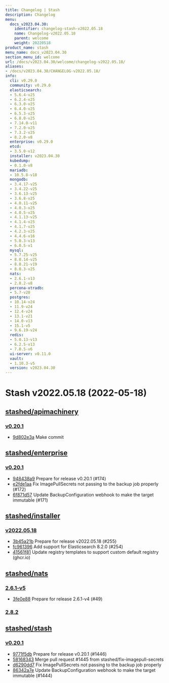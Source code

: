 ```yaml
---
title: Changelog | Stash
description: Changelog
menu:
  docs_v2023.04.30:
    identifier: changelog-stash-v2022.05.18
    name: Changelog-v2022.05.18
    parent: welcome
    weight: 20220518
product_name: stash
menu_name: docs_v2023.04.30
section_menu_id: welcome
url: /docs/v2023.04.30/welcome/changelog-v2022.05.18/
aliases:
- /docs/v2023.04.30/CHANGELOG-v2022.05.18/
info:
  cli: v0.29.0
  community: v0.29.0
  elasticsearch:
  - 5.6.4-v25
  - 6.2.4-v25
  - 6.3.0-v25
  - 6.4.0-v25
  - 6.5.3-v25
  - 6.8.0-v25
  - 7.14.0-v11
  - 7.2.0-v25
  - 7.3.2-v25
  - 8.2.0-v8
  enterprise: v0.29.0
  etcd:
  - 3.5.0-v12
  installer: v2023.04.30
  kubedump:
  - 0.1.0-v8
  mariadb:
  - 10.5.8-v18
  mongodb:
  - 3.4.17-v25
  - 3.4.22-v25
  - 3.6.13-v25
  - 3.6.8-v25
  - 4.0.11-v25
  - 4.0.3-v25
  - 4.0.5-v25
  - 4.1.13-v25
  - 4.1.4-v25
  - 4.1.7-v25
  - 4.2.3-v25
  - 4.4.6-v16
  - 5.0.3-v13
  - 6.0.5-v1
  mysql:
  - 5.7.25-v25
  - 8.0.14-v25
  - 8.0.21-v19
  - 8.0.3-v25
  nats:
  - 2.6.1-v13
  - 2.8.2-v8
  percona-xtradb:
  - 5.7-v20
  postgres:
  - 10.14-v24
  - 11.9-v24
  - 12.4-v24
  - 13.1-v21
  - 14.0-v13
  - 15.1-v5
  - 9.6.19-v24
  redis:
  - 5.0.13-v13
  - 6.2.5-v13
  - 7.0.5-v6
  ui-server: v0.11.0
  vault:
  - 1.10.3-v5
  version: v2023.04.30
---
```


# Stash v2022.05.18 (2022-05-18)


## [stashed/apimachinery](https://github.com/stashed/apimachinery)

### [v0.20.1](https://github.com/stashed/apimachinery/releases/tag/v0.20.1)

- [9d802e3a](https://github.com/stashed/apimachinery/commit/9d802e3a) Make commit



## [stashed/enterprise](https://github.com/stashed/enterprise)

### [v0.20.1](https://github.com/stashed/enterprise/releases/tag/v0.20.1)

- [948438a9](https://github.com/stashed/enterprise/commit/948438a9) Prepare for release v0.20.1 (#174)
- [e2fde1aa](https://github.com/stashed/enterprise/commit/e2fde1aa) Fix ImagePullSecrets not passing to the backup job properly (#172)
- [6f871d57](https://github.com/stashed/enterprise/commit/6f871d57) Update BackupConfiguration webhook to make the target immutable (#171)



## [stashed/installer](https://github.com/stashed/installer)

### [v2022.05.18](https://github.com/stashed/installer/releases/tag/v2022.05.18)

- [3b45a21b](https://github.com/stashed/installer/commit/3b45a21b) Prepare for release v2022.05.18 (#255)
- [fc961396](https://github.com/stashed/installer/commit/fc961396) Add support for Elasticsearch 8.2.0 (#254)
- [41561f81](https://github.com/stashed/installer/commit/41561f81) Update registry templates to support custom default registry (ghcr.io)



## [stashed/nats](https://github.com/stashed/nats)

### [2.6.1-v5](https://github.com/stashed/nats/releases/tag/2.6.1-v5)

- [3fe0e88](https://github.com/stashed/nats/commit/3fe0e88) Prepare for release 2.6.1-v4 (#49)


### [2.8.2](https://github.com/stashed/nats/releases/tag/2.8.2)




## [stashed/stash](https://github.com/stashed/stash)

### [v0.20.1](https://github.com/stashed/stash/releases/tag/v0.20.1)

- [9771f5db](https://github.com/stashed/stash/commit/9771f5db) Prepare for release v0.20.1 (#1446)
- [58168343](https://github.com/stashed/stash/commit/58168343) Merge pull request #1445 from stashed/fix-imagepull-secrets
- [d6290dd7](https://github.com/stashed/stash/commit/d6290dd7) Fix ImagePullSecrets not passing to the backup job properly
- [86342a7e](https://github.com/stashed/stash/commit/86342a7e) Update BackupConfiguration webhook to make the target immutable (#1444)




